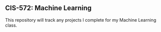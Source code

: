 CIS-572: Machine Learning
-------------------------

This repository will track any projects I complete for my Machine Learning class.
